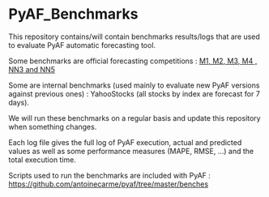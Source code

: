 # PyAF_Benchmarks

This repository contains/will contain benchmarks results/logs that are used to evaluate PyAF automatic forecasting tool.

Some benchmarks are official forecasting competitions : [M1, M2, M3, M4 , NN3 and NN5](https://en.wikipedia.org/wiki/Makridakis_Competitions)

Some are internal benchmarks (used mainly to evaluate new PyAF versions against previous ones) : YahooStocks (all stocks by index are forecast for 7 days).

We will run these benchmarks on a regular basis and update this repository when something changes.

Each log file gives the full log of PyAF execution, actual and predicted values as well as some performance measures (MAPE, RMSE, ...) and the total execution time.

Scripts used to run the benchmarks are included with PyAF : https://github.com/antoinecarme/pyaf/tree/master/benches
